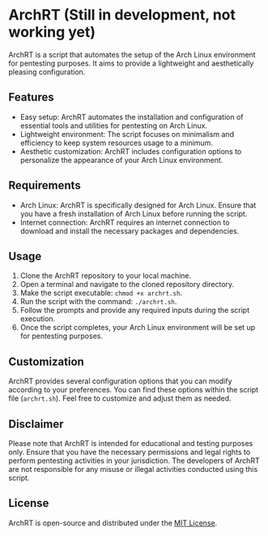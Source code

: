 # ArchRT (Still in development, not working yet)

ArchRT is a script that automates the setup of the Arch Linux environment for pentesting purposes. It aims to provide a lightweight and aesthetically pleasing configuration.

## Features

- Easy setup: ArchRT automates the installation and configuration of essential tools and utilities for pentesting on Arch Linux.
- Lightweight environment: The script focuses on minimalism and efficiency to keep system resources usage to a minimum.
- Aesthetic customization: ArchRT includes configuration options to personalize the appearance of your Arch Linux environment.

## Requirements

- Arch Linux: ArchRT is specifically designed for Arch Linux. Ensure that you have a fresh installation of Arch Linux before running the script.
- Internet connection: ArchRT requires an internet connection to download and install the necessary packages and dependencies.

## Usage

1. Clone the ArchRT repository to your local machine.
2. Open a terminal and navigate to the cloned repository directory.
3. Make the script executable: `chmod +x archrt.sh`.
4. Run the script with the command: `./archrt.sh`.
5. Follow the prompts and provide any required inputs during the script execution.
6. Once the script completes, your Arch Linux environment will be set up for pentesting purposes.

## Customization

ArchRT provides several configuration options that you can modify according to your preferences. You can find these options within the script file (`archrt.sh`). Feel free to customize and adjust them as needed.

## Disclaimer

Please note that ArchRT is intended for educational and testing purposes only. Ensure that you have the necessary permissions and legal rights to perform pentesting activities in your jurisdiction. The developers of ArchRT are not responsible for any misuse or illegal activities conducted using this script.

## License

ArchRT is open-source and distributed under the [MIT License](LICENSE).
